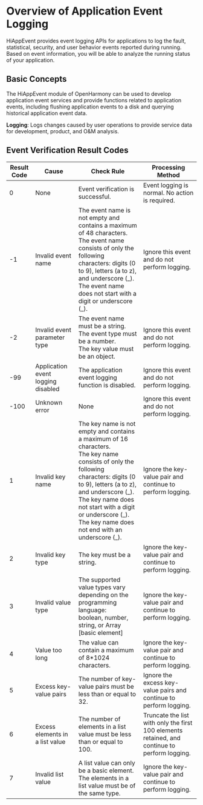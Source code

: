 # Overview of Application Event Logging

HiAppEvent provides event logging APIs for applications to log the fault, statistical, security, and user behavior events reported during running. Based on event information, you will be able to analyze the running status of your application.

## Basic Concepts

The HiAppEvent module of OpenHarmony can be used to develop application event services and provide functions related to application events, including flushing application events to a disk and querying historical application event data.

**Logging**: Logs changes caused by user operations to provide service data for development, product, and O&M analysis.

## Event Verification Result Codes

| Result Code | Cause                              | Check Rule                                                   | Processing Method                                            |
| ----------- | ---------------------------------- | ------------------------------------------------------------ | ------------------------------------------------------------ |
| 0           | None                               | Event verification is successful.                            | Event logging is normal. No action is required.              |
| -1          | Invalid event name                 | The event name is not empty and contains a maximum of 48 characters.<br/>The event name consists of only the following characters: digits (0 to 9), letters (a to z), and underscore (\_).<br/>The event name does not start with a digit or underscore (_). | Ignore this event and do not perform logging.                |
| -2          | Invalid event parameter type       | The event name must be a string.<br/>The event type must be a number.<br/>The key value must be an object. | Ignore this event and do not perform logging.                |
| -99         | Application event logging disabled | The application event logging function is disabled.          | Ignore this event and do not perform logging.                |
| -100        | Unknown error                      | None                                                         | Ignore this event and do not perform logging.                |
| 1           | Invalid key name                   | The key name is not empty and contains a maximum of 16 characters.<br/>The key name consists of only the following characters: digits (0 to 9), letters (a to z), and underscore (\_).<br/>The key name does not start with a digit or underscore (\_).<br/>The key name does not end with an underscore (_). | Ignore the key-value pair and continue to perform logging.   |
| 2           | Invalid key type                   | The key must be a string.                                    | Ignore the key-value pair and continue to perform logging.   |
| 3           | Invalid value type                 | The supported value types vary depending on the programming language:<br/>boolean, number, string, or Array [basic element] | Ignore the key-value pair and continue to perform logging.   |
| 4           | Value too long                     | The value can contain a maximum of 8*1024 characters.        | Ignore the key-value pair and continue to perform logging.   |
| 5           | Excess key-value pairs             | The number of key-value pairs must be less than or equal to 32. | Ignore the excess key-value pairs and continue to perform logging. |
| 6           | Excess elements in a list value    | The number of elements in a list value must be less than or equal to 100. | Truncate the list with only the first 100 elements retained, and continue to perform logging. |
| 7           | Invalid list value                 | A list value can only be a basic element.<br/>The elements in a list value must be of the same type. | Ignore the key-value pair and continue to perform logging.   |